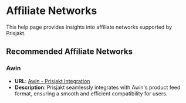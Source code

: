 # Affiliate Networks

This help page provides insights into affiliate networks supported by Prisjakt.

## Recommended Affiliate Networks

### Awin

- **URL**: [Awin - Prisjakt Integration](https://www.awin.com/)
- **Description**: Prisjakt seamlessly integrates with Awin's product feed format, ensuring a smooth and efficient compatibility for users.

